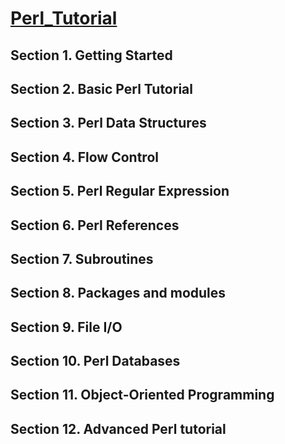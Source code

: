 # [Perl_Tutorial](https://www.perltutorial.org/)

## Section 1. Getting Started

## Section 2. Basic Perl Tutorial

## Section 3. Perl Data Structures

## Section 4. Flow Control

## Section 5. Perl Regular Expression

## Section 6. Perl References

## Section 7. Subroutines

## Section 8. Packages and modules

## Section 9. File I/O

## Section 10. Perl Databases

## Section 11. Object-Oriented Programming

## Section 12. Advanced Perl tutorial
